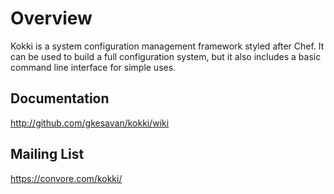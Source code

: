 Overview
========

Kokki is a system configuration management framework styled after Chef. It can
be used to build a full configuration system, but it also includes a basic
command line interface for simple uses.

Documentation
-------------

http://github.com/gkesavan/kokki/wiki

Mailing List
------------

https://convore.com/kokki/
